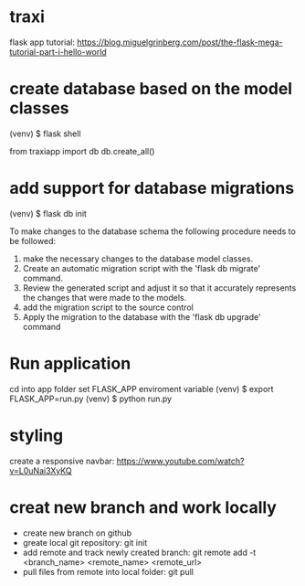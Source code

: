 # traxi

flask app tutorial:
https://blog.miguelgrinberg.com/post/the-flask-mega-tutorial-part-i-hello-world 

# create database based on the model classes
(venv) $ flask shell

from traxiapp import db
db.create_all()

# add support for database migrations
(venv) $ flask db init

To make changes to the database schema the following procedure needs to be followed:
1. make the necessary changes to the database model classes.
2. Create an automatic migration script with the 'flask db migrate' command.
3. Review the generated script and adjust it so that it accurately represents the changes that were made to the models.
4. add the migration script to the source control
5. Apply the migration to the database with the 'flask db upgrade' command


# Run application
cd into app folder
set FLASK_APP enviroment variable
(venv) $ export FLASK_APP=run.py
(venv) $ python run.py


# styling
create a responsive navbar:
https://www.youtube.com/watch?v=L0uNai3XyKQ 

# creat new branch and work locally
- create new branch on github
- greate local git repository: git init
- add remote and track newly created branch: git remote add -t <branch_name> <remote_name> <remote_url>
- pull files from remote into local folder: git pull
